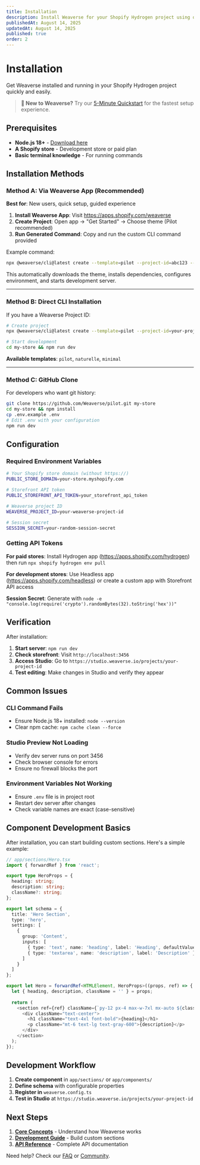 ```yaml
---
title: Installation
description: Install Weaverse for your Shopify Hydrogen project using our app-based workflow or manual methods.
publishedAt: August 14, 2025
updatedAt: August 14, 2025
published: true
order: 2
---
```


# Installation

Get Weaverse installed and running in your Shopify Hydrogen project quickly and easily.

> **🚀 New to Weaverse?** Try our [5-Minute Quickstart](/docs/getting-started/quickstart) for the fastest setup experience.

## Prerequisites

- **Node.js 18+** - [Download here](https://nodejs.org/)
- **A Shopify store** - Development store or paid plan
- **Basic terminal knowledge** - For running commands

## Installation Methods

### Method A: Via Weaverse App (Recommended)

**Best for**: New users, quick setup, guided experience

1. **Install Weaverse App**: Visit https://apps.shopify.com/weaverse
2. **Create Project**: Open app → "Get Started" → Choose theme (Pilot recommended)
3. **Run Generated Command**: Copy and run the custom CLI command provided

Example command:
```bash
npx @weaverse/cli@latest create --template=pilot --project-id=abc123 --project-name=my-store
```

This automatically downloads the theme, installs dependencies, configures environment, and starts development server.

---

### Method B: Direct CLI Installation

If you have a Weaverse Project ID:

```bash
# Create project
npx @weaverse/cli@latest create --template=pilot --project-id=your-project-id --project-name=my-store

# Start development
cd my-store && npm run dev
```

**Available templates**: `pilot`, `naturelle`, `minimal`

---

### Method C: GitHub Clone

For developers who want git history:

```bash
git clone https://github.com/Weaverse/pilot.git my-store
cd my-store && npm install
cp .env.example .env
# Edit .env with your configuration
npm run dev
```

## Configuration

### Required Environment Variables

```bash
# Your Shopify store domain (without https://)
PUBLIC_STORE_DOMAIN=your-store.myshopify.com

# Storefront API token
PUBLIC_STOREFRONT_API_TOKEN=your_storefront_api_token

# Weaverse project ID
WEAVERSE_PROJECT_ID=your-weaverse-project-id

# Session secret
SESSION_SECRET=your-random-session-secret
```

### Getting API Tokens

**For paid stores**: Install Hydrogen app (https://apps.shopify.com/hydrogen) then run `npx shopify hydrogen env pull`

**For development stores**: Use Headless app (https://apps.shopify.com/headless) or create a custom app with Storefront API access

**Session Secret**: Generate with `node -e "console.log(require('crypto').randomBytes(32).toString('hex'))"`

## Verification

After installation:

1. **Start server**: `npm run dev`
2. **Check storefront**: Visit `http://localhost:3456`
3. **Access Studio**: Go to `https://studio.weaverse.io/projects/your-project-id`
4. **Test editing**: Make changes in Studio and verify they appear

## Common Issues

### CLI Command Fails
- Ensure Node.js 18+ installed: `node --version`
- Clear npm cache: `npm cache clean --force`

### Studio Preview Not Loading
- Verify dev server runs on port 3456
- Check browser console for errors
- Ensure no firewall blocks the port

### Environment Variables Not Working
- Ensure `.env` file is in project root
- Restart dev server after changes
- Check variable names are exact (case-sensitive)

## Component Development Basics

After installation, you can start building custom sections. Here's a simple example:

```typescript
// app/sections/Hero.tsx
import { forwardRef } from 'react';

export type HeroProps = {
  heading: string;
  description: string;
  className?: string;
};

export let schema = {
  title: 'Hero Section',
  type: 'hero',
  settings: [
    {
      group: 'Content',
      inputs: [
        { type: 'text', name: 'heading', label: 'Heading', defaultValue: 'Welcome' },
        { type: 'textarea', name: 'description', label: 'Description' }
      ]
    }
  ]
};

export let Hero = forwardRef<HTMLElement, HeroProps>((props, ref) => {
  let { heading, description, className = '' } = props;
  
  return (
    <section ref={ref} className={`py-12 px-4 max-w-7xl mx-auto ${className}`}>
      <div className="text-center">
        <h1 className="text-4xl font-bold">{heading}</h1>
        <p className="mt-6 text-lg text-gray-600">{description}</p>
      </div>
    </section>
  );
});
```

## Development Workflow

1. **Create component** in `app/sections/` or `app/components/`
2. **Define schema** with configurable properties
3. **Register in** `weaverse.config.ts`
4. **Test in Studio** at `https://studio.weaverse.io/projects/your-project-id`

## Next Steps

1. **[Core Concepts](/docs/core-concepts)** - Understand how Weaverse works
2. **[Development Guide](/docs/development-guide)** - Build custom sections
3. **[API Reference](/docs/api)** - Complete API documentation

Need help? Check our [FAQ](/docs/resources/faq) or [Community](/docs/community).